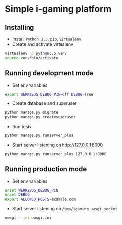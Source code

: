 # Simple i-gaming platform

## Installing
* Install `Python 3.5`, `pip`, `virtualenv`
* Create and activate virtualenv
```bash
virtualenv -p python3.5 venv
source venv/bin/activate
```

## Running development mode
* Set env variables
```bash
export WERKZEUG_DEBUG_PIN=off DEBUG=True
```
* Create database and superuser
```bash
python manage.py migrate
python manage.py createsuperuser
```
* Run tests
```bash
python manage.py runserver_plus
```
* Start server listening on http://127.0.0.1:8000
```bash
python manage.py runserver_plus 127.0.0.1:8000
```

## Running production mode
* Set env variables
```bash
unset WERKZEUG_DEBUG_PIN
unset DEBUG
export ALLOWED_HOSTS=example.com
````
* Start server listening on `/tmp/igaming_uwsgi.socket`
```bash
uwsgi --ini uwsgi.ini
```
